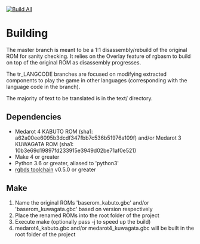 [![Build All](https://github.com/Medabots/medarot4/actions/workflows/build.yml/badge.svg?branch=master)](https://github.com/Medabots/medarot4/actions/workflows/build.yml?query=branch%3Amaster)

# Building

The master branch is meant to be a 1:1 disassembly/rebuild of the original ROM for sanity checking. It relies on the Overlay feature of rgbasm to build on top of the original ROM as disassembly progresses.

The tr_LANGCODE branches are focused on modifying extracted components to play the game in other languages (corresponding with the language code in the branch).

The majority of text to be translated is in the text/ directory. 

## Dependencies

* Medarot 4 KABUTO ROM (sha1: a62a00ee6095b3dcdf347fbb7c536b51976a109f) and/or Medarot 3 KUWAGATA ROM (sha1: 10b3e69d19897fd233915e3949d02be71af0e521)
* Make 4 or greater
* Python 3.6 or greater, aliased to 'python3'
* [rgbds toolchain](https://github.com/rednex/rgbds) v0.5.0 or greater

## Make

1. Name the original ROMs 'baserom_kabuto.gbc' and/or 'baserom_kuwagata.gbc' based on version respectively
1. Place the renamed ROMs into the root folder of the project
1. Execute make (optionally pass -j to speed up the build)
1. medarot4_kabuto.gbc and/or medarot4_kuwagata.gbc will be built in the root folder of the project